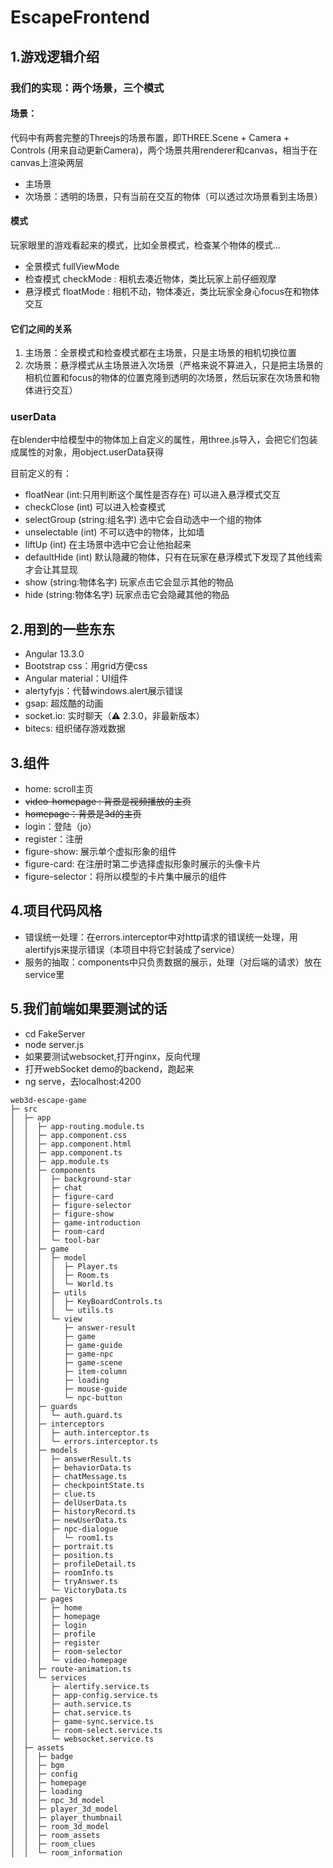 # EscapeFrontend

## 1.游戏逻辑介绍

### 我们的实现：两个场景，三个模式
#### 场景：
代码中有两套完整的Threejs的场景布置，即THREE.Scene + Camera + Controls (用来自动更新Camera)，两个场景共用renderer和canvas，相当于在canvas上渲染两层
- 主场景
- 次场景：透明的场景，只有当前在交互的物体（可以透过次场景看到主场景）
#### 模式
玩家眼里的游戏看起来的模式，比如全景模式，检查某个物体的模式...
- 全景模式 fullViewMode
- 检查模式 checkMode : 相机去凑近物体，类比玩家上前仔细观摩
- 悬浮模式 floatMode : 相机不动，物体凑近，类比玩家全身心focus在和物体交互
#### 它们之间的关系
1. 主场景：全景模式和检查模式都在主场景，只是主场景的相机切换位置
2. 次场景：悬浮模式从主场景进入次场景（严格来说不算进入，只是把主场景的相机位置和focus的物体的位置克隆到透明的次场景，然后玩家在次场景和物体进行交互）

### userData
在blender中给模型中的物体加上自定义的属性，用three.js导入，会把它们包装成属性的对象，用object.userData获得

目前定义的有：
- floatNear (int:只用判断这个属性是否存在) 可以进入悬浮模式交互
- checkClose (int) 可以进入检查模式
- selectGroup (string:组名字) 选中它会自动选中一个组的物体
- unselectable (int) 不可以选中的物体，比如墙
- liftUp (int) 在主场景中选中它会让他抬起来
- defaultHide (int) 默认隐藏的物体，只有在玩家在悬浮模式下发现了其他线索才会让其显现
- show (string:物体名字) 玩家点击它会显示其他的物品
- hide (string:物体名字) 玩家点击它会隐藏其他的物品

## 2.用到的一些东东
- Angular 13.3.0
- Bootstrap css：用grid方便css
- Angular material：UI组件
- alertyfyjs：代替windows.alert展示错误
- gsap: 超炫酷的动画
- socket.io: 实时聊天（⚠️ 2.3.0，非最新版本）
- bitecs: 组织储存游戏数据

## 3.组件
- home: scroll主页
- ~~video-homepage : 背景是视频播放的主页~~
- ~~homepage：背景是3d的主页~~
- login：登陆（jo）
- register：注册
- figure-show: 展示单个虚拟形象的组件
- figure-card: 在注册时第二步选择虚拟形象时展示的头像卡片
- figure-selector：将所以模型的卡片集中展示的组件

## 4.项目代码风格
- 错误统一处理：在errors.interceptor中对http请求的错误统一处理，用alertifyjs来提示错误（本项目中将它封装成了service）
- 服务的抽取：components中只负责数据的展示，处理（对后端的请求）放在service里

## 5.我们前端如果要测试的话
- cd FakeServer 
- node server.js
- 如果要测试websocket,打开nginx，反向代理
- 打开webSocket demo的backend，跑起来
- ng serve，去localhost:4200
```
web3d-escape-game
├─ src
│  ├─ app
│  │  ├─ app-routing.module.ts
│  │  ├─ app.component.css
│  │  ├─ app.component.html
│  │  ├─ app.component.ts
│  │  ├─ app.module.ts
│  │  ├─ components
│  │  │  ├─ background-star
│  │  │  ├─ chat
│  │  │  ├─ figure-card
│  │  │  ├─ figure-selector
│  │  │  ├─ figure-show
│  │  │  ├─ game-introduction
│  │  │  ├─ room-card
│  │  │  └─ tool-bar
│  │  ├─ game
│  │  │  ├─ model
│  │  │  │  ├─ Player.ts
│  │  │  │  ├─ Room.ts
│  │  │  │  └─ World.ts
│  │  │  ├─ utils
│  │  │  │  ├─ KeyBoardControls.ts
│  │  │  │  └─ utils.ts
│  │  │  └─ view
│  │  │     ├─ answer-result
│  │  │     ├─ game
│  │  │     ├─ game-guide
│  │  │     ├─ game-npc
│  │  │     ├─ game-scene
│  │  │     ├─ item-column
│  │  │     ├─ loading
│  │  │     ├─ mouse-guide
│  │  │     └─ npc-button
│  │  ├─ guards
│  │  │  └─ auth.guard.ts
│  │  ├─ interceptors
│  │  │  ├─ auth.interceptor.ts
│  │  │  └─ errors.interceptor.ts
│  │  ├─ models
│  │  │  ├─ answerResult.ts
│  │  │  ├─ behaviorData.ts
│  │  │  ├─ chatMessage.ts
│  │  │  ├─ checkpointState.ts
│  │  │  ├─ clue.ts
│  │  │  ├─ delUserData.ts
│  │  │  ├─ historyRecord.ts
│  │  │  ├─ newUserData.ts
│  │  │  ├─ npc-dialogue
│  │  │  │  └─ room1.ts
│  │  │  ├─ portrait.ts
│  │  │  ├─ position.ts
│  │  │  ├─ profileDetail.ts
│  │  │  ├─ roomInfo.ts
│  │  │  ├─ tryAnswer.ts
│  │  │  └─ VictoryData.ts
│  │  ├─ pages
│  │  │  ├─ home
│  │  │  ├─ homepage
│  │  │  ├─ login
│  │  │  ├─ profile
│  │  │  ├─ register
│  │  │  ├─ room-selector
│  │  │  └─ video-homepage
│  │  ├─ route-animation.ts
│  │  └─ services
│  │     ├─ alertify.service.ts
│  │     ├─ app-config.service.ts
│  │     ├─ auth.service.ts
│  │     ├─ chat.service.ts
│  │     ├─ game-sync.service.ts
│  │     ├─ room-select.service.ts
│  │     └─ websocket.service.ts
│  ├─ assets
│  │  ├─ badge
│  │  ├─ bgm
│  │  ├─ config
│  │  ├─ homepage
│  │  ├─ loading
│  │  ├─ npc_3d_model
│  │  ├─ player_3d_model
│  │  ├─ player_thumbnail
│  │  ├─ room_3d_model
│  │  ├─ room_assets
│  │  ├─ room_clues
│  │  └─ room_information

```